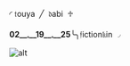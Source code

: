 ◜ 𝔱ouya  ╱  𝔡abi  ♱

__02__𓈒__19__𓈒__25__╰╮𝔣iction𝔨in ◞

![alt](https://i.pinimg.com/originals/88/ab/44/88ab4414c73d4b974a4a7c15d7ad3e38.gif)
<!---
touyaoi/touyaoi is a ✨ special ✨ repository because its `README.md` (this file) appears on your GitHub profile.
You can click the Preview link to take a look at your changes.
--->
